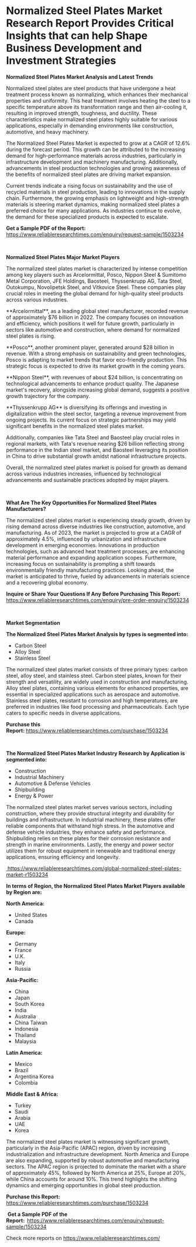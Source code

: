 <p><h1>Normalized Steel Plates Market Research Report Provides Critical Insights that can help Shape Business Development and Investment Strategies</h1></p><p><strong>Normalized Steel Plates Market Analysis and Latest Trends</strong></p>
<p><p>Normalized steel plates are steel products that have undergone a heat treatment process known as normalizing, which enhances their mechanical properties and uniformity. This heat treatment involves heating the steel to a specific temperature above its transformation range and then air-cooling it, resulting in improved strength, toughness, and ductility. These characteristics make normalized steel plates highly suitable for various applications, especially in demanding environments like construction, automotive, and heavy machinery.</p><p>The Normalized Steel Plates Market is expected to grow at a CAGR of 12.6% during the forecast period. This growth can be attributed to the increasing demand for high-performance materials across industries, particularly in infrastructure development and machinery manufacturing. Additionally, advancements in steel production technologies and growing awareness of the benefits of normalized steel plates are driving market expansion. </p><p>Current trends indicate a rising focus on sustainability and the use of recycled materials in steel production, leading to innovations in the supply chain. Furthermore, the growing emphasis on lightweight and high-strength materials is steering market dynamics, making normalized steel plates a preferred choice for many applications. As industries continue to evolve, the demand for these specialized products is expected to escalate.</p></p>
<p><strong>Get a Sample PDF of the Report:&nbsp;</strong> <a href="https://www.reliableresearchtimes.com/enquiry/request-sample/1503234?utm_campaign=2956&utm_medium=2&utm_source=Github&utm_content=ia&utm_term=23032025&utm_id=normalized-steel-plates">https://www.reliableresearchtimes.com/enquiry/request-sample/1503234</a></p>
<p>&nbsp;</p>
<p><strong>Normalized Steel Plates Major Market Players</strong></p>
<p><p>The normalized steel plates market is characterized by intense competition among key players such as Arcelormittal, Posco, Nippon Steel & Sumitomo Metal Corporation, JFE Holdings, Baosteel, Thyssenkrupp AG, Tata Steel, Outokumpu, Novolipetsk Steel, and Vitkovice Steel. These companies play crucial roles in meeting the global demand for high-quality steel products across various industries.</p><p>**Arcelormittal**, as a leading global steel manufacturer, recorded revenue of approximately $76 billion in 2022. The company focuses on innovation and efficiency, which positions it well for future growth, particularly in sectors like automotive and construction, where demand for normalized steel plates is rising.</p><p>**Posco**, another prominent player, generated around $28 billion in revenue. With a strong emphasis on sustainability and green technologies, Posco is adapting to market trends that favor eco-friendly production. This strategic focus is expected to drive its market growth in the coming years.</p><p>**Nippon Steel**, with revenues of about $24 billion, is concentrating on technological advancements to enhance product quality. The Japanese market's recovery, alongside increasing global demand, suggests a positive growth trajectory for the company.</p><p>**Thyssenkrupp AG** is diversifying its offerings and investing in digitalization within the steel sector, targeting a revenue improvement from ongoing projects. Its current focus on strategic partnerships may yield significant benefits in the normalized steel plates market.</p><p>Additionally, companies like Tata Steel and Baosteel play crucial roles in regional markets, with Tata's revenue nearing $26 billion reflecting strong performance in the Indian steel market, and Baosteel leveraging its position in China to drive substantial growth amidst national infrastructure projects.</p><p>Overall, the normalized steel plates market is poised for growth as demand across various industries increases, influenced by technological advancements and sustainable practices adopted by major players.</p></p>
<p>&nbsp;</p>
<p><strong>What Are The Key Opportunities For Normalized Steel Plates Manufacturers?</strong></p>
<p><p>The normalized steel plates market is experiencing steady growth, driven by rising demand across diverse industries like construction, automotive, and manufacturing. As of 2023, the market is projected to grow at a CAGR of approximately 4.5%, influenced by urbanization and infrastructure development in emerging economies. Innovations in production technologies, such as advanced heat treatment processes, are enhancing material performance and expanding application scopes. Furthermore, increasing focus on sustainability is prompting a shift towards environmentally friendly manufacturing practices. Looking ahead, the market is anticipated to thrive, fueled by advancements in materials science and a recovering global economy.</p></p>
<p><strong>Inquire or Share Your Questions If Any Before Purchasing This Report:</strong> <a href="https://www.reliableresearchtimes.com/enquiry/pre-order-enquiry/1503234?utm_campaign=2956&utm_medium=2&utm_source=Github&utm_content=ia&utm_term=23032025&utm_id=normalized-steel-plates">https://www.reliableresearchtimes.com/enquiry/pre-order-enquiry/1503234</a></p>
<p>&nbsp;</p>
<p><strong>Market Segmentation</strong></p>
<p><strong>The Normalized Steel Plates Market Analysis by types is segmented into:</strong></p>
<p><ul><li>Carbon Steel</li><li>Alloy Steel</li><li>Stainless Steel</li></ul></p>
<p><p>The normalized steel plates market consists of three primary types: carbon steel, alloy steel, and stainless steel. Carbon steel plates, known for their strength and versatility, are widely used in construction and manufacturing. Alloy steel plates, containing various elements for enhanced properties, are essential in specialized applications such as aerospace and automotive. Stainless steel plates, resistant to corrosion and high temperatures, are preferred in industries like food processing and pharmaceuticals. Each type caters to specific needs in diverse applications.</p></p>
<p><strong>Purchase this Report:&nbsp;</strong><a href="https://www.reliableresearchtimes.com/purchase/1503234?utm_campaign=2956&utm_medium=2&utm_source=Github&utm_content=ia&utm_term=23032025&utm_id=normalized-steel-plates">https://www.reliableresearchtimes.com/purchase/1503234</a></p>
<p>&nbsp;</p>
<p><strong>The Normalized Steel Plates Market Industry Research by Application is segmented into:</strong></p>
<p><ul><li>Construction</li><li>Industrial Machinery</li><li>Automotive & Defense Vehicles</li><li>Shipbuilding</li><li>Energy & Power</li></ul></p>
<p><p>The normalized steel plates market serves various sectors, including construction, where they provide structural integrity and durability for buildings and infrastructure. In industrial machinery, these plates offer reliable components that withstand high stress. In the automotive and defense vehicle industries, they enhance safety and performance. Shipbuilding relies on these plates for their corrosion resistance and strength in marine environments. Lastly, the energy and power sector utilizes them for robust equipment in renewable and traditional energy applications, ensuring efficiency and longevity.</p></p>
<p><a href="https://www.reliableresearchtimes.com/global-normalized-steel-plates-market-r1503234?utm_campaign=2956&utm_medium=2&utm_source=Github&utm_content=ia&utm_term=23032025&utm_id=normalized-steel-plates">&nbsp;https://www.reliableresearchtimes.com/global-normalized-steel-plates-market-r1503234</a></p>
<p><strong>In terms of Region, the Normalized Steel Plates Market Players available by Region are:</strong></p>
<p>
    <p> <strong> North America: </strong>
        <ul>
            <li>United States</li>
            <li>Canada</li>
        </ul>
        </p> 
    <p> <strong> Europe: </strong>
        <ul>
            <li>Germany</li>
            <li>France</li>
            <li>U.K.</li>
            <li>Italy</li>
            <li>Russia</li>
        </ul>
        </p> 
    <p> <strong> Asia-Pacific: </strong>
        <ul>
            <li>China</li>
            <li>Japan</li>
            <li>South Korea</li>
            <li>India</li>
            <li>Australia</li>
            <li>China Taiwan</li>
            <li>Indonesia</li>
            <li>Thailand</li>
            <li>Malaysia</li>
        </ul>
        </p> 
    <p> <strong> Latin America: </strong>
        <ul>
            <li>Mexico</li>
            <li>Brazil</li>
            <li>Argentina Korea</li>
            <li>Colombia</li>
        </ul>
        </p> 
    <p> <strong> Middle East & Africa: </strong>
        <ul>
            <li>Turkey</li>
            <li>Saudi</li>
            <li>Arabia</li>
            <li>UAE</li>
            <li>Korea</li>
        </ul>
    </p>
    </p>
<p><p>The normalized steel plates market is witnessing significant growth, particularly in the Asia-Pacific (APAC) region, driven by increasing industrialization and infrastructure development. North America and Europe are also expanding, supported by robust automotive and manufacturing sectors. The APAC region is projected to dominate the market with a share of approximately 45%, followed by North America at 25%, Europe at 20%, while China accounts for around 10%. This trend highlights the shifting dynamics and emerging opportunities in global steel production.</p></p>
<p><strong>Purchase this Report: </strong><a href="https://www.reliableresearchtimes.com/purchase/1503234?utm_campaign=2956&utm_medium=2&utm_source=Github&utm_content=ia&utm_term=23032025&utm_id=normalized-steel-plates">https://www.reliableresearchtimes.com/purchase/1503234</a></p>
<p>&nbsp;<strong>Get a Sample PDF of the Report:&nbsp;&nbsp;</strong><a href="https://www.reliableresearchtimes.com/enquiry/request-sample/1503234?utm_campaign=2956&utm_medium=2&utm_source=Github&utm_content=ia&utm_term=23032025&utm_id=normalized-steel-plates">https://www.reliableresearchtimes.com/enquiry/request-sample/1503234</a></p>
<p><strong></strong></p>
<p>Check more reports on <a href="https://www.reliableresearchtimes.com/?utm_campaign=2956&utm_medium=2&utm_source=Github&utm_content=ia&utm_term=23032025&utm_id=normalized-steel-plates">https://www.reliableresearchtimes.com/</a></p>